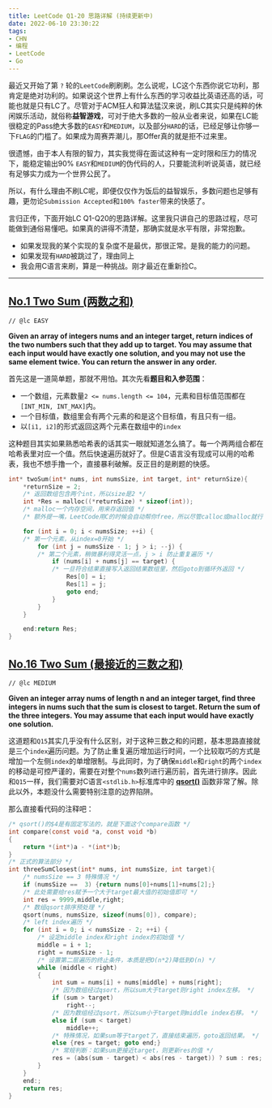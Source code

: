 ```yaml
---
title: LeetCode Q1-20 思路详解 (持续更新中)
date: 2022-06-10 23:30:22
tags: 
- CHN
- 编程
- LeetCode
- Go
---
```

最近又开始了第 `?` 轮的`LeetCode`刷刷刷。怎么说呢，LC这个东西你说它功利，那肯定是绝对功利的。如果说这个世界上有什么东西的学习收益比英语还高的话，可能也就是只有LC了。尽管对于ACM狂人和算法猛汉来说，刷LC其实只是纯粹的休闲娱乐活动，就俗称**益智游戏**，可对于绝大多数的一般从业者来说，如果在LC能很稳定的Pass绝大多数的`EASY`和`MEDIUM`，以及部分`HARD`的话，已经足够让你够一下`FLAG`的门槛了。如果成为周赛弄潮儿，那Offer真的就是拒不过来里。

很遗憾，由于本人有限的智力，其实我觉得在面试这种有一定时限和压力的情况下，能稳定输出90% `EASY`和`MEDIUM`的伪代码的人，只要能流利听说英语，就已经有足够实力成为一个世界公民了。

所以，有什么理由不刷LC呢，即便仅仅作为饭后的益智娱乐，多数问题也足够有趣，更勿论`Submission Accepted`和`100% faster`带来的快感了。

言归正传，下面开始LC Q1-Q20的思路详解。这里我只讲自己的思路过程，尽可能做到通俗易懂吧。如果真的讲得不清楚，那确实就是水平有限，非常抱歉。
- 如果发现我的某个实现的复杂度不是最优，那很正常。是我的能力的问题。
- 如果发现有`HARD`被跳过了，理由同上
- 我会用C语言来刷，算是一种挑战。刚才最近在重新捡C。

---
## **[No.1 Two Sum (两数之和)](https://leetcode.com/problems/two-sum/)**
`// @lc EASY`

**Given an array of integers nums and an integer target, return indices of the two numbers such that they add up to target. You may assume that each input would have exactly one solution, and you may not use the same element twice. You can return the answer in any order.**

首先这是一道简单题，那就不用怕。其次先看**题目和入参范围**：
- 一个数组，元素数量`2 <= nums.length <= 104`，元素和目标值范围都在`[INT_MIN, INT_MAX]`内。
- 一个目标值，数组里会有两个元素的和是这个目标值，有且只有一组。
- 以`[i1, i2]`的形式返回这两个元素在数组中的`index`

这种题目其实如果熟悉哈希表的话其实一眼就知道怎么搞了。每一个两两组合都在哈希表里对应一个值。然后快速遍历就好了。但是C语言没有现成可以用的哈希表，我也不想手撸一个，直接暴利破解。反正目的是刷题的快感。
```c
int* twoSum(int* nums, int numsSize, int target, int* returnSize){
    *returnSize = 2; 
    /* 返回数组包含两个int，所以size是2 */
    int *Res = malloc((*returnSize) * sizeof(int)); 
    /* malloc一个内存空间，用来存返回值 */
    /* 额外提一嘴，LeetCode用C的时候会自动帮你free，所以尽管calloc或malloc就行 */

    for (int i = 0; i < numsSize; ++i) { 
    /* 第一个元素，从index=0开始 */
        for (int j = numsSize - 1; j > i; --j) { 
        /* 第二个元素，稍微暴利得灵活一点，j > i 防止重复遍历 */
            if (nums[i] + nums[j] == target) { 
            /* 一旦符合结果直接写入返回结果数组里，然后goto到循环外返回 */
                Res[0] = i;
                Res[1] = j;
                goto end;
            }
        }
    }

    end:return Res;
}
```

## **[No.16 Two Sum (最接近的三数之和)](https://leetcode.com/problems/two-sum/)**
`// @lc MEDIUM`

**Given an integer array nums of length n and an integer target, find three integers in nums such that the sum is closest to target.
Return the sum of the three integers.
You may assume that each input would have exactly one solution.**

这道题和`Q15`其实几乎没有什么区别，对于这种三数之和的问题，基本思路直接就是三个`index`遍历问题。为了防止重复遍历增加运行时间，一个比较取巧的方式是增加一个左侧`index`的单增限制。与此同时，为了确保`middle`和`right`的两个`index`的移动是可控严谨的，需要在对整个`nums`数列进行遍历前，首先进行排序。因此和`Q15`一样，我们需要对C语言`<stdlib.h>`标准库中的 **[qsort()](https://www.tutorialspoint.com/c_standard_library/c_function_qsort.htm)** 函数非常了解。除此以外，本题没什么需要特别注意的边界陷阱。

那么直接看代码的注释吧：
```c
/* qsort()的$4是有固定写法的，就是下面这个compare函数 */
int compare(const void *a, const void *b)
{
    return *(int*)a - *(int*)b;
}
/* 正式的算法部分 */
int threeSumClosest(int* nums, int numsSize, int target){
    /* numsSize == 3 特殊情况 */
    if (numsSize ==  3) {return nums[0]+nums[1]+nums[2];}
    /* 此处需要给res赋予一个大于target最大值的初始值即可 */
    int res = 9999,middle,right;
    /* 数组qsort排序预处理 */
    qsort(nums, numsSize, sizeof(nums[0]), compare);
    /* left index遍历 */
    for (int i = 0; i < numsSize - 2; ++i) {
        /* 设定middle index和right index的初始值 */
        middle = i + 1;
        right = numsSize - 1;
        /* 设置第二层遍历的终止条件，本质是把O(n*2)降低到O(n) */
        while (middle < right)
        {
            int sum = nums[i] + nums[middle] + nums[right];
            /* 因为数组经过qsort，所以sum大于target则right index左移。 */
            if (sum > target)
                right--;
            /* 因为数组经过qsort，所以sum小于target则middle index右移。 */
            else if (sum < target)
                middle++;
            /* 特殊情况，如果sum等于target了，直接结束遍历，goto返回结果。 */
            else {res = target; goto end;}
            /* 常规判断：如果sum更接近target，则更新res的值 */
            res = (abs(sum - target) < abs(res - target)) ? sum : res;
        }
    }
    end:;
    return res;
}
```